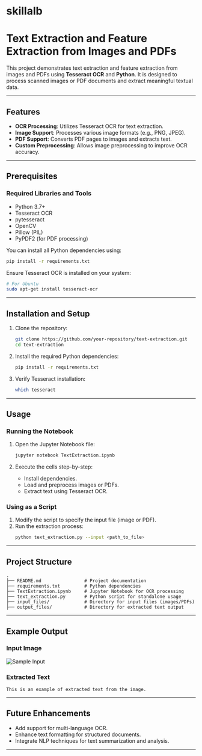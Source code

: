 # skillalb



# Text Extraction and Feature Extraction from Images and PDFs

This project demonstrates text extraction and feature extraction from images and PDFs using **Tesseract OCR** and **Python**. It is designed to process scanned images or PDF documents and extract meaningful textual data.

---

## Features

- **OCR Processing**: Utilizes Tesseract OCR for text extraction.
- **Image Support**: Processes various image formats (e.g., PNG, JPEG).
- **PDF Support**: Converts PDF pages to images and extracts text.
- **Custom Preprocessing**: Allows image preprocessing to improve OCR accuracy.

---

## Prerequisites

### Required Libraries and Tools

- Python 3.7+
- Tesseract OCR
- pytesseract
- OpenCV
- Pillow (PIL)
- PyPDF2 (for PDF processing)

You can install all Python dependencies using:

```bash
pip install -r requirements.txt
```

Ensure Tesseract OCR is installed on your system:

```bash
# For Ubuntu
sudo apt-get install tesseract-ocr
```

---

## Installation and Setup

1. Clone the repository:
   ```bash
   git clone https://github.com/your-repository/text-extraction.git
   cd text-extraction
   ```

2. Install the required Python dependencies:
   ```bash
   pip install -r requirements.txt
   ```

3. Verify Tesseract installation:
   ```bash
   which tesseract
   ```

---

## Usage

### Running the Notebook

1. Open the Jupyter Notebook file:
   ```bash
   jupyter notebook TextExtraction.ipynb
   ```

2. Execute the cells step-by-step:
   - Install dependencies.
   - Load and preprocess images or PDFs.
   - Extract text using Tesseract OCR.

### Using as a Script

1. Modify the script to specify the input file (image or PDF).
2. Run the extraction process:
   ```bash
   python text_extraction.py --input <path_to_file>
   ```

---

## Project Structure

```
.
├── README.md                # Project documentation
├── requirements.txt         # Python dependencies
├── TextExtraction.ipynb     # Jupyter Notebook for OCR processing
├── text_extraction.py       # Python script for standalone usage
├── input_files/             # Directory for input files (images/PDFs)
├── output_files/            # Directory for extracted text output
```

---

## Example Output

### Input Image
![Sample Input](sample_image.png)

### Extracted Text
```
This is an example of extracted text from the image.
```

---

## Future Enhancements

- Add support for multi-language OCR.
- Enhance text formatting for structured documents.
- Integrate NLP techniques for text summarization and analysis.

---

